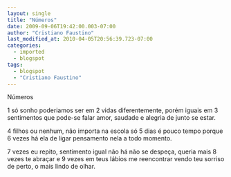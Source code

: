 ```yaml
---
layout: single
title: "Números"
date: 2009-09-06T19:42:00.003-07:00
author: "Cristiano Faustino"
last_modified_at: 2010-04-05T20:56:39.723-07:00
categories:
  - imported
  - blogspot
tags:
  - blogspot
  - "Cristiano Faustino"
---
```


Números

1 só sonho poderiamos ser
em 2 vidas diferentemente, porém iguais
em 3 sentimentos que pode-se falar
amor, saudade e alegria de junto se estar.

4 filhos ou nenhum, não importa
na escola só 5 dias é pouco tempo
porque 6 vezes há ela de ligar
pensamento nela a todo momento.

7 vezes eu repito, sentimento igual não há
não se despeça, queria mais 8 vezes te abraçar
e 9 vezes em teus lábios me reencontrar
vendo teu sorriso de perto, o mais lindo de olhar.